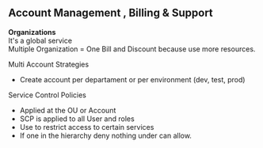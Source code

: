 ## Account Management , Billing & Support

**Organizations**\
It's a global service\
Multiple Organization = One Bill and Discount because use more resources.

Multi Account Strategies
- Create account per departament or per environment (dev, test, prod)

Service Control Policies
- Applied at the OU or Account
- SCP is applied to all User and roles
- Use to restrict access to certain services
- If one in the hierarchy deny nothing under can allow.

